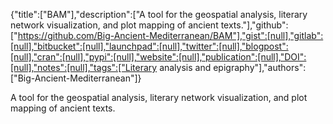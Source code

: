 {"title":["BAM"],"description":["A tool for the geospatial analysis, literary network visualization, and plot mapping of ancient texts."],"github":["https://github.com/Big-Ancient-Mediterranean/BAM"],"gist":[null],"gitlab":[null],"bitbucket":[null],"launchpad":[null],"twitter":[null],"blogpost":[null],"cran":[null],"pypi":[null],"website":[null],"publication":[null],"DOI":[null],"notes":[null],"tags":["Literary analysis and epigraphy"],"authors":["Big-Ancient-Mediterranean"]}

A tool for the geospatial analysis, literary network visualization, and plot mapping of ancient texts.